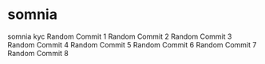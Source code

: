 # somnia
somnia kyc
Random Commit 1
Random Commit 2
Random Commit 3
Random Commit 4
Random Commit 5
Random Commit 6
Random Commit 7
Random Commit 8
